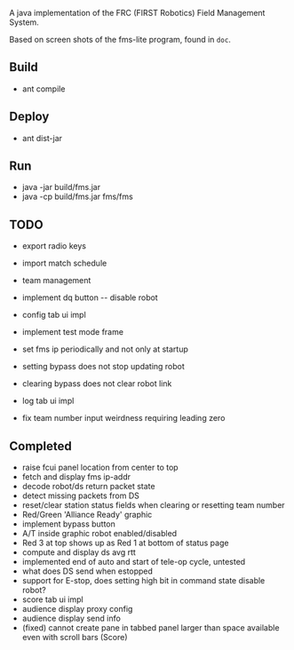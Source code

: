 A java implementation of the FRC (FIRST Robotics) Field Management System.

Based on screen shots of the fms-lite program, found in `doc`.

## Build

- ant compile

## Deploy

- ant dist-jar

## Run 

- java -jar build/fms.jar
- java -cp build/fms.jar fms/fms

## TODO

- export radio keys
- import match schedule  
- team management 

- implement dq button -- disable robot
- config tab ui impl
- implement test mode frame
- set fms ip periodically and not only at startup
- setting bypass does not stop updating robot
- clearing bypass does not clear robot link
- log tab ui impl
- fix team number input weirdness requiring leading zero

## Completed
- raise fcui panel location from center to top
- fetch and display fms ip-addr
- decode robot/ds return packet state
- detect missing packets from DS
- reset/clear station status fields when clearing or resetting team number
- Red/Green 'Alliance Ready' graphic
- implement bypass button
- A/T inside graphic robot enabled/disabled
- Red 3 at top shows up as Red 1 at bottom of status page
- compute and display ds avg rtt
- implemented end of auto and start of tele-op cycle, untested
- what does DS send when estopped
- support for E-stop, does setting high bit in command state disable robot?
- score tab ui impl
- audience display proxy config 
- audience display send info
- (fixed) cannot create pane in tabbed panel larger than space available even with scroll bars (Score) 
